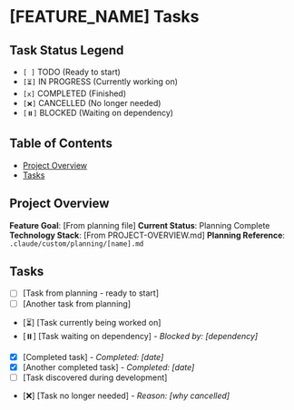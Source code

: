 # [FEATURE_NAME] Tasks

## Task Status Legend
- `[ ]` TODO (Ready to start)
- `[⏳]` IN PROGRESS (Currently working on)  
- `[x]` COMPLETED (Finished)
- `[❌]` CANCELLED (No longer needed)
- `[⏸️]` BLOCKED (Waiting on dependency)

## Table of Contents
- [Project Overview](#project-overview)
- [Tasks](#tasks)

## Project Overview
**Feature Goal**: [From planning file]
**Current Status**: Planning Complete
**Technology Stack**: [From PROJECT-OVERVIEW.md]
**Planning Reference**: `.claude/custom/planning/[name].md`


## Tasks

- [ ] [Task from planning - ready to start]
- [ ] [Another task from planning]
- [⏳] [Task currently being worked on]
- [⏸️] [Task waiting on dependency] - *Blocked by: [dependency]*
- [x] [Completed task] - *Completed: [date]*
- [x] [Another completed task] - *Completed: [date]*
- [ ] [Task discovered during development]
- [❌] [Task no longer needed] - *Reason: [why cancelled]*